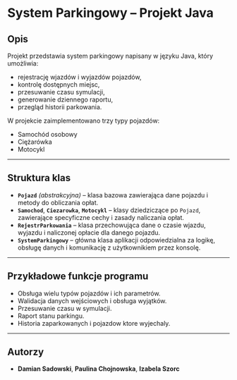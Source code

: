 # System Parkingowy – Projekt Java

## Opis

Projekt przedstawia system parkingowy napisany w języku Java, który umożliwia:

- rejestrację wjazdów i wyjazdów pojazdów,
- kontrolę dostępnych miejsc,
- przesuwanie czasu symulacji,
- generowanie dziennego raportu,
- przegląd historii parkowania.

W projekcie zaimplementowano trzy typy pojazdów:

- Samochód osobowy
- Ciężarówka
- Motocykl

---

## Struktura klas

- **`Pojazd`** *(abstrakcyjna)* – klasa bazowa zawierająca dane pojazdu i metody do obliczania opłat.
- **`Samochod`**, **`Ciezarowka`**, **`Motocykl`** – klasy dziedziczące po `Pojazd`, zawierające specyficzne cechy i zasady naliczania opłat.
- **`RejestrParkowania`** – klasa przechowująca dane o czasie wjazdu, wyjazdu i naliczonej opłacie dla danego pojazdu.
- **`SystemParkingowy`** – główna klasa aplikacji odpowiedzialna za logikę, obsługę danych i komunikację z użytkownikiem przez konsolę.

---

## Przykładowe funkcje programu

- Obsługa wielu typów pojazdów i ich parametrów.
- Walidacja danych wejściowych i obsługa wyjątków.
- Przesuwanie czasu w symulacji.
- Raport stanu parkingu.
- Historia zaparkowanych i pojazdow ktore wyjechaly.

---

## Autorzy

- **Damian Sadowski**, **Paulina Chojnowska**, **Izabela Szorc** 

